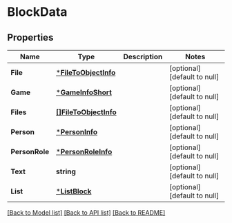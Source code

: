 # BlockData

## Properties
Name | Type | Description | Notes
------------ | ------------- | ------------- | -------------
**File** | [***FileToObjectInfo**](FileToObjectInfo.md) |  | [optional] [default to null]
**Game** | [***GameInfoShort**](GameInfoShort.md) |  | [optional] [default to null]
**Files** | [**[]FileToObjectInfo**](FileToObjectInfo.md) |  | [optional] [default to null]
**Person** | [***PersonInfo**](PersonInfo.md) |  | [optional] [default to null]
**PersonRole** | [***PersonRoleInfo**](PersonRoleInfo.md) |  | [optional] [default to null]
**Text** | **string** |  | [optional] [default to null]
**List** | [***ListBlock**](ListBlock.md) |  | [optional] [default to null]

[[Back to Model list]](../README.md#documentation-for-models) [[Back to API list]](../README.md#documentation-for-api-endpoints) [[Back to README]](../README.md)


